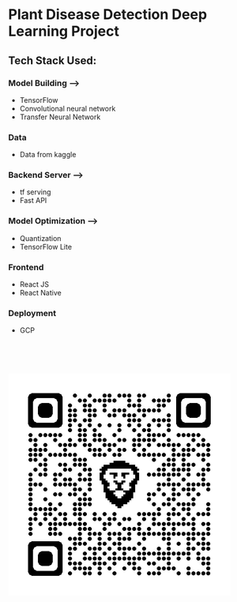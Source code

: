# Plant Disease Detection Deep Learning Project
## Tech Stack Used:
### Model Building -->
* TensorFlow
* Convolutional neural network
* Transfer Neural Network

### Data
* Data from kaggle

### Backend Server -->
* tf serving
* Fast API

### Model Optimization -->
* Quantization
* TensorFlow Lite

### Frontend
* React JS
* React Native

### Deployment
* GCP

<br>
<br>
<br>

[![View on kaggle](/qrcode_www.kaggle.com.png)](https://www.kaggle.com/code/anurag629/fruit-360-cnn-classification-transfer-learning)

